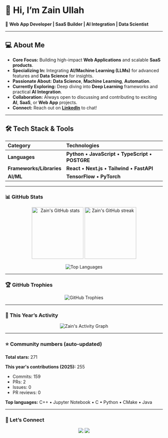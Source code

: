 # 👋 Hi, I’m Zain Ullah

🚀 **Web App Developer | SaaS Builder | AI Integration | Data Scientist**

---

## 💻 About Me

* **Core Focus:** Building high-impact **Web Applications** and scalable **SaaS products**.
* **Specializing In:** Integrating **AI/Machine Learning (LLMs)** for advanced features and **Data Science** for insights.
* **Passionate About:** **Data Science**, **Machine Learning**, **Automation**.
* **Currently Exploring:** Deep diving into **Deep Learning** frameworks and practical **AI Integration**.
* **Collaboration:** Always open to discussing and contributing to exciting **AI**, **SaaS**, or **Web App** projects.
* **Connect:** Reach out on [**LinkedIn**](https://www.linkedin.com/in/zain-ullah-466aa4125/) to chat!

---

## 🛠️ Tech Stack & Tools

| Category | Technologies |
| :--- | :--- |
| **Languages** | **Python** • **JavaScript** • **TypeScript** • **POSTGRE** |
| **Frameworks/Libraries** | **React** • **Next.js** • **Tailwind** • **FastAPI** |
| **AI/ML** | **TensorFlow** • **PyTorch** |

---

### 📊 GitHub Stats

<p align="center">
  <img src="https://github-readme-stats.vercel.app/api?username=zainachak&show_icons=true&theme=tokyonight" alt="Zain's GitHub stats" height="165" />
  <img src="https://github-readme-streak-stats.herokuapp.com/?user=zainachak&theme=tokyonight" alt="Zain's GitHub streak" height="165" />
</p>

<p align="center">
  <img src="https://github-readme-stats.vercel.app/api/top-langs/?username=zainachak&layout=compact&theme=tokyonight" alt="Top Languages" />
</p>

---

### 🏆 GitHub Trophies

<p align="center">
  <img src="https://github-profile-trophy.vercel.app/?username=zainachak&theme=tokyonight&no-bg=true&no-frame=true" alt="GitHub Trophies" />
</p>

---

### 📅 This Year’s Activity

<p align="center">
  <img src="https://github-readme-activity-graph.vercel.app/graph?username=zainachak&theme=tokyo-night" alt="Zain's Activity Graph" />
</p>

---

### ⭐ Community numbers (auto-updated)

<!-- TOTAL_STARS -->
**Total stars:** 271
<!-- TOTAL_STARS END -->

<!-- YEAR_ACTIVITY -->
**This year's contributions (2025):** 255
- Commits: 159
- PRs: 2
- Issues: 0
- PR reviews: 0
<!-- YEAR_ACTIVITY END -->

<!-- TOP_LANGS -->
**Top languages:** C++ • Jupyter Notebook • C • Python • CMake • Java
<!-- TOP_LANGS END -->

---

### 💬 Let’s Connect

<p align="center">
  <a href="https://www.linkedin.com/in/zain-ullah-466aa4125/"><img src="https://img.shields.io/badge/LinkedIn-blue?logo=linkedin&logoColor=white" /></a>
  <a href="https://github.com/zainachak"><img src="https://img.shields.io/badge/GitHub-black?logo=github&logoColor=white" /></a>
</p>
